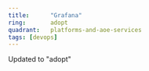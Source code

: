 ```yaml
---
title:      "Grafana"
ring:       adopt
quadrant:   platforms-and-aoe-services
tags: [devops]
---
```


Updated to "adopt"
